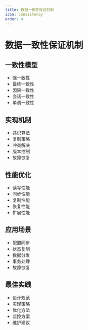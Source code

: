 ```yaml
---
title: 数据一致性保证机制
icon: consistency
order: 4
---
```


# 数据一致性保证机制

## 一致性模型
- 强一致性
- 最终一致性
- 因果一致性
- 会话一致性
- 单调一致性

## 实现机制
- 共识算法
- 复制策略
- 冲突解决
- 版本控制
- 故障恢复

## 性能优化
- 读写性能
- 同步性能
- 复制性能
- 恢复性能
- 扩展性能

## 应用场景
- 配置同步
- 状态复制
- 数据分发
- 事务处理
- 故障恢复

## 最佳实践
- 设计规范
- 实现策略
- 优化方法
- 监控方案
- 维护建议
